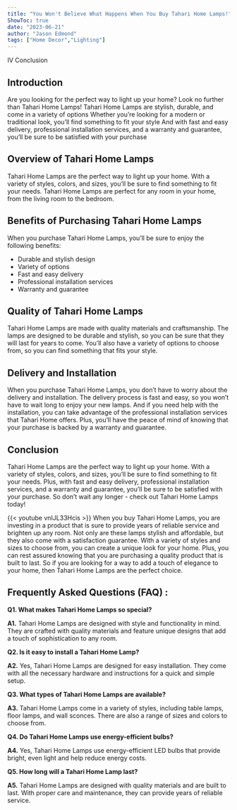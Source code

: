 ```yaml
---
title: "You Won't Believe What Happens When You Buy Tahari Home Lamps!"
ShowToc: true 
date: "2023-06-21"
author: "Jason Edmond" 
tags: ["Home Decor","Lighting"]
---
```

IV Conclusion 

## Introduction 
Are you looking for the perfect way to light up your home? Look no further than Tahari Home Lamps! Tahari Home Lamps are stylish, durable, and come in a variety of options Whether you’re looking for a modern or traditional look, you’ll find something to fit your style And with fast and easy delivery, professional installation services, and a warranty and guarantee, you’ll be sure to be satisfied with your purchase 

## Overview of Tahari Home Lamps
Tahari Home Lamps are the perfect way to light up your home. With a variety of styles, colors, and sizes, you’ll be sure to find something to fit your needs. Tahari Home Lamps are perfect for any room in your home, from the living room to the bedroom. 

## Benefits of Purchasing Tahari Home Lamps
When you purchase Tahari Home Lamps, you’ll be sure to enjoy the following benefits: 

- Durable and stylish design 
- Variety of options 
- Fast and easy delivery 
- Professional installation services 
- Warranty and guarantee 

## Quality of Tahari Home Lamps
Tahari Home Lamps are made with quality materials and craftsmanship. The lamps are designed to be durable and stylish, so you can be sure that they will last for years to come. You’ll also have a variety of options to choose from, so you can find something that fits your style. 

## Delivery and Installation
When you purchase Tahari Home Lamps, you don’t have to worry about the delivery and installation. The delivery process is fast and easy, so you won’t have to wait long to enjoy your new lamps. And if you need help with the installation, you can take advantage of the professional installation services that Tahari Home offers. Plus, you’ll have the peace of mind of knowing that your purchase is backed by a warranty and guarantee. 

## Conclusion
Tahari Home Lamps are the perfect way to light up your home. With a variety of styles, colors, and sizes, you’ll be sure to find something to fit your needs. Plus, with fast and easy delivery, professional installation services, and a warranty and guarantee, you’ll be sure to be satisfied with your purchase. So don’t wait any longer - check out Tahari Home Lamps today!

{{< youtube vnIJL33Hcis >}} 
When you buy Tahari Home Lamps, you are investing in a product that is sure to provide years of reliable service and brighten up any room. Not only are these lamps stylish and affordable, but they also come with a satisfaction guarantee. With a variety of styles and sizes to choose from, you can create a unique look for your home. Plus, you can rest assured knowing that you are purchasing a quality product that is built to last. So if you are looking for a way to add a touch of elegance to your home, then Tahari Home Lamps are the perfect choice.

## Frequently Asked Questions (FAQ) :
**Q1. What makes Tahari Home Lamps so special?** 

**A1.** Tahari Home Lamps are designed with style and functionality in mind. They are crafted with quality materials and feature unique designs that add a touch of sophistication to any room. 

**Q2. Is it easy to install a Tahari Home Lamp?**

**A2.** Yes, Tahari Home Lamps are designed for easy installation. They come with all the necessary hardware and instructions for a quick and simple setup. 

**Q3. What types of Tahari Home Lamps are available?**

**A3.** Tahari Home Lamps come in a variety of styles, including table lamps, floor lamps, and wall sconces. There are also a range of sizes and colors to choose from. 

**Q4. Do Tahari Home Lamps use energy-efficient bulbs?**

**A4.** Yes, Tahari Home Lamps use energy-efficient LED bulbs that provide bright, even light and help reduce energy costs. 

**Q5. How long will a Tahari Home Lamp last?**

**A5.** Tahari Home Lamps are designed with quality materials and are built to last. With proper care and maintenance, they can provide years of reliable service.



